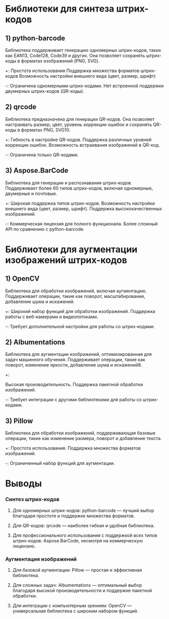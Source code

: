 # Библиотеки для синтеза штрих-кодов
## 1) python-barcode
Библиотека поддерживает генерацию одномерных штрих-кодов, таких как EAN13, Code128, Code39 и других. Она позволяет сохранять штрих-коды в форматах изображений (PNG, SVG).

+:
Простота использования
Поддержка множества форматов штрих-кодов
Возможность настройки внешнего вида (цвет, размер, шрифт)

-:
Ограничена одномерными штрих-кодами.
Нет встроенной поддержки двумерных штрих-кодов (QR-коды).

## 2) qrcode
Библиотека предназначена для генерации QR-кодов. Она позволяет настраивать размер, цвет, уровень коррекции ошибок и сохранять QR-коды в форматах PNG, SVG10.

+:
Гибкость в настройке QR-кодов.
Поддержка различных уровней коррекции ошибок.
Возможность встраивания изображений в QR-код.

-:
Ограничена только QR-кодами.


## 3) Aspose.BarCode
Библиотека для генерации и распознавания штрих-кодов. Поддерживает более 60 типов штрих-кодов, включая одномерные, двумерные и почтовые.

+:
Широкая поддержка типов штрих-кодов.
Возможность настройки внешнего вида (цвет, размер, шрифт).
Поддержка высококачественных изображений.

-:
Коммерческая лицензия для полного функционала.
Более сложный API по сравнению с python-barcode.

# Библиотеки для аугментации изображений штрих-кодов
## 1) OpenCV
Библиотека для обработки изображений, включая аугментацию. Поддерживает операции, такие как поворот, масштабирование, добавление шума и искажений.

+:
Широкий набор функций для обработки изображений.
Поддержка работы с веб-камерами и видеопотоками.

-:
Требует дополнительной настройки для работы со штрих-кодами.


## 2) Albumentations
Библиотека для аугментации изображений, оптимизированная для задач машинного обучения. Поддерживает операции, такие как поворот, изменение яркости, добавление шума и искажений8.

+:

Высокая производительность.
Поддержка пакетной обработки изображений.

-:
Требует интеграции с другими библиотеками для работы со штрих-кодами.


## 3) Pillow
Библиотека для обработки изображений, поддерживающая базовые операции, такие как изменение размера, поворот и добавление текста.

+:
Простота использования.
Поддержка множества форматов изображений.

-:
Ограниченный набор функций для аугментации.


# Выводы

### Синтез штрих-кодов
1) Для одномерных штрих-кодов: python-barcode — лучший выбор благодаря простоте и поддержке множества форматов.

2) Для QR-кодов: qrcode — наиболее гибкая и удобная библиотека.

3) Для профессионального использования с поддержкой всех типов штрих-кодов: Aspose.BarCode, несмотря на коммерческую лицензию.

### Аугментация изображений
1) Для базовой аугментации: Pillow — простая и эффективная библиотека.

2) Для сложных задач: Albumentations — оптимальный выбор благодаря высокой производительности и поддержке пакетной обработки.

3) Для интеграции с компьютерным зрением: OpenCV — универсальная библиотека с широким набором функций.

